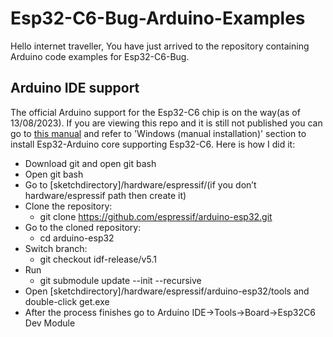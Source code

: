 # Esp32-C6-Bug-Arduino-Examples
Hello internet traveller,
You have just arrived to the repository containing Arduino code examples for Esp32-C6-Bug.
## Arduino IDE support
The official Arduino support for the Esp32-C6 chip is on the way(as of 13/08/2023). If you are viewing this repo and it is still not published you can go to [this manual](https://docs.espressif.com/projects/arduino-esp32/en/latest/installing.html) and refer to 'Windows (manual installation)' section to install Esp32-Arduino core supporting Esp32-C6. Here is how I did it:
- Download git and open git bash
- Open git bash
- Go to [sketchdirectory]/hardware/espressif/(if you don’t hardware/espressif path then create it)
- Clone the repository:
  - git clone https://github.com/espressif/arduino-esp32.git
- Go to the cloned repository:
  - cd arduino-esp32
- Switch branch:
  - git checkout idf-release/v5.1
- Run 
  - git submodule update --init --recursive
- Open [sketchdirectory]/hardware/espressif/arduino-esp32/tools and double-click get.exe
- After the process finishes go to Arduino IDE->Tools->Board->Esp32C6 Dev Module


